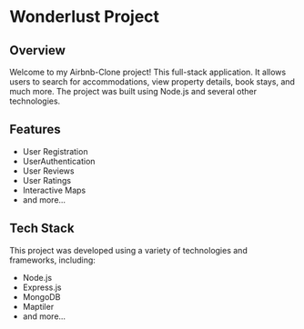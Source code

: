 # Wonderlust Project

## Overview

Welcome to my Airbnb-Clone project! This full-stack application. It allows users to search for accommodations, view property details, book stays, and much more. The project was built using Node.js and several other technologies.

## Features

- User Registration
- UserAuthentication
- User Reviews
- User Ratings
- Interactive Maps
- and more...

## Tech Stack

This project was developed using a variety of technologies and frameworks, including:

- Node.js
- Express.js
- MongoDB
- Maptiler
- and more...
